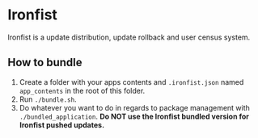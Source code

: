 # Ironfist
Ironfist is a update distribution, update rollback and user census system.

## How to bundle
1. Create a folder with your apps contents and `.ironfist.json` named `app_contents` in the root of this folder.
2. Run `./bundle.sh`.
3. Do whatever you want to do in regards to package management with `./bundled_application`. **Do NOT use the Ironfist bundled version for Ironfist pushed updates.**
